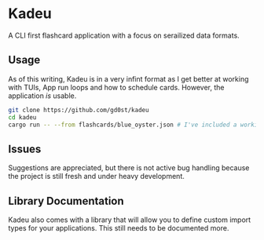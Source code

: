 # Kadeu

A CLI first flashcard application with a focus on serailized data formats.

## Usage
As of this writing, Kadeu is in a very infint format as I get better at working with TUIs, App run loops and how to schedule cards. However, the application *is* usable.

```bash
git clone https://github.com/gd0st/kadeu
cd kadeu
cargo run -- --from flashcards/blue_oyster.json # I've included a working format
```


## Issues
Suggestions are appreciated, but there is not active bug handling because the project is still fresh and under heavy development.

## Library Documentation
Kadeu also comes with a library that will allow you to define custom import types for your applications. This still needs to be documented more.